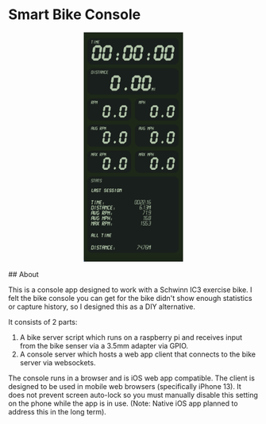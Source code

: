 <div id="top"></div>

# Smart Bike Console
<p align="center">
    <img src="https://github.com/aukteris/bike-console/blob/master/interface.png?raw=true" width="200" />
</p>
## About

This is a console app designed to work with a Schwinn IC3 exercise bike. I felt the bike console you can get for the bike didn't show enough statistics or capture history, so I designed this as a DIY alternative.

It consists of 2 parts:
1. A bike server script which runs on a raspberry pi and receives input from the bike senser via a 3.5mm adapter via GPIO.
2. A console server which hosts a web app client that connects to the bike server via websockets.

The console runs in a browser and is iOS web app compatible. The client is designed to be used in mobile web browsers (specifically iPhone 13). It does not prevent screen auto-lock so you must manually disable this setting on the phone while the app is in use. (Note: Native iOS app planned to address this in the long term).